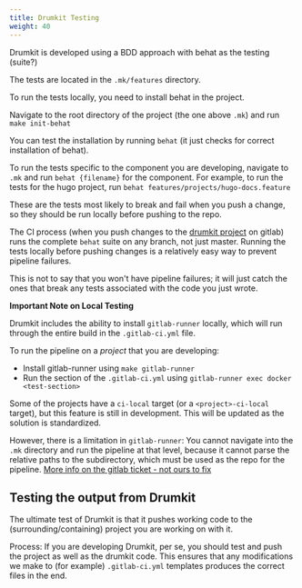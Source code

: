 ```yaml
---
title: Drumkit Testing
weight: 40
---
```


Drumkit is developed using a BDD approach with behat as the testing (suite?)

The tests are located in the `.mk/features` directory.

To run the tests locally, you need to install behat in the project.

Navigate to the root directory of the project (the one above `.mk`) and run `make init-behat`

You can test the installation by running `behat` (it just checks for correct installation of behat).

To run the tests specific to the component you are developing, navigate to `.mk` and run `behat {filename}` for the component. For example, to run the tests for the hugo project, run `behat features/projects/hugo-docs.feature`

These are the tests most likely to break and fail when you push a change, so they should be run locally before pushing to the repo. 

The CI process (when you push changes to the [drumkit project](https://gitlab.com/consensus.enterprises/drumkit) on gitlab) runs the complete `behat` suite on any branch, not just master. Running the tests locally before pushing changes is a relatively easy way to prevent pipeline failures.

This is not to say that you won't have pipeline failures; it will just catch the ones that break any tests associated with the code you just wrote.

**Important Note on Local Testing**

Drumkit includes the ability to install `gitlab-runner` locally, which will run through the entire build in the `.gitlab-ci.yml` file. 

To run the pipeline on a *project* that you are developing: 
- Install gitlab-runner using `make gitlab-runner`
- Run the section of the `.gitlab-ci.yml` using `gitlab-runner exec docker <test-section>`

Some of the projects have a `ci-local` target (or a `<project>-ci-local` target), but this feature is still in development. This will be updated as the solution is standardized. 

However, there is a limitation in `gitlab-runner`: You cannot navigate into the `.mk` directory and run the pipeline at that level, because it cannot parse the relative paths to the subdirectory, which must be used as the repo for the pipeline. [More info on the gitlab ticket - not ours to fix](https://gitlab.com/gitlab-org/gitlab-runner/-/issues/2054)

## Testing the output from Drumkit

The ultimate test of Drumkit is that it pushes working code to the (surrounding/containing) project you are working on with it.

Process:
If you are developing Drumkit, per se, you should test and push the project as well as the drumkit code. This ensures that any modifications we make to (for example) `.gitlab-ci.yml` templates produces the correct files in the end.
